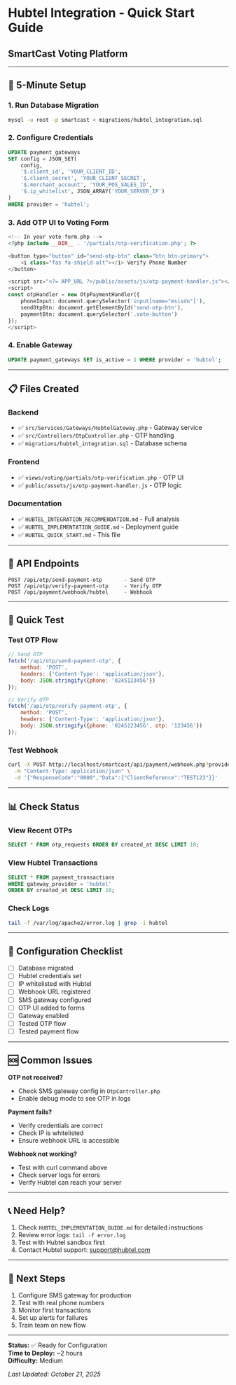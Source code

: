# Hubtel Integration - Quick Start Guide
## SmartCast Voting Platform

---

## 🚀 5-Minute Setup

### 1. Run Database Migration
```bash
mysql -u root -p smartcast < migrations/hubtel_integration.sql
```

### 2. Configure Credentials
```sql
UPDATE payment_gateways 
SET config = JSON_SET(
    config,
    '$.client_id', 'YOUR_CLIENT_ID',
    '$.client_secret', 'YOUR_CLIENT_SECRET',
    '$.merchant_account', 'YOUR_POS_SALES_ID',
    '$.ip_whitelist', JSON_ARRAY('YOUR_SERVER_IP')
)
WHERE provider = 'hubtel';
```

### 3. Add OTP UI to Voting Form
```php
<!-- In your vote-form.php -->
<?php include __DIR__ . '/partials/otp-verification.php'; ?>

<button type="button" id="send-otp-btn" class="btn btn-primary">
    <i class="fas fa-shield-alt"></i> Verify Phone Number
</button>

<script src="<?= APP_URL ?>/public/assets/js/otp-payment-handler.js"></script>
<script>
const otpHandler = new OtpPaymentHandler({
    phoneInput: document.querySelector('input[name="msisdn"]'),
    sendOtpBtn: document.getElementById('send-otp-btn'),
    paymentBtn: document.querySelector('.vote-button')
});
</script>
```

### 4. Enable Gateway
```sql
UPDATE payment_gateways SET is_active = 1 WHERE provider = 'hubtel';
```

---

## 📋 Files Created

### Backend
- ✅ `src/Services/Gateways/HubtelGateway.php` - Gateway service
- ✅ `src/Controllers/OtpController.php` - OTP handling
- ✅ `migrations/hubtel_integration.sql` - Database schema

### Frontend
- ✅ `views/voting/partials/otp-verification.php` - OTP UI
- ✅ `public/assets/js/otp-payment-handler.js` - OTP logic

### Documentation
- ✅ `HUBTEL_INTEGRATION_RECOMMENDATION.md` - Full analysis
- ✅ `HUBTEL_IMPLEMENTATION_GUIDE.md` - Deployment guide
- ✅ `HUBTEL_QUICK_START.md` - This file

---

## 🔑 API Endpoints

```
POST /api/otp/send-payment-otp       - Send OTP
POST /api/otp/verify-payment-otp     - Verify OTP
POST /api/payment/webhook/hubtel     - Webhook
```

---

## 🧪 Quick Test

### Test OTP Flow
```javascript
// Send OTP
fetch('/api/otp/send-payment-otp', {
    method: 'POST',
    headers: {'Content-Type': 'application/json'},
    body: JSON.stringify({phone: '0245123456'})
});

// Verify OTP
fetch('/api/otp/verify-payment-otp', {
    method: 'POST',
    headers: {'Content-Type': 'application/json'},
    body: JSON.stringify({phone: '0245123456', otp: '123456'})
});
```

### Test Webhook
```bash
curl -X POST http://localhost/smartcast/api/payment/webhook.php?provider=hubtel \
  -H "Content-Type: application/json" \
  -d '{"ResponseCode":"0000","Data":{"ClientReference":"TEST123"}}'
```

---

## 📊 Check Status

### View Recent OTPs
```sql
SELECT * FROM otp_requests ORDER BY created_at DESC LIMIT 10;
```

### View Hubtel Transactions
```sql
SELECT * FROM payment_transactions 
WHERE gateway_provider = 'hubtel' 
ORDER BY created_at DESC LIMIT 10;
```

### Check Logs
```bash
tail -f /var/log/apache2/error.log | grep -i hubtel
```

---

## 🔧 Configuration Checklist

- [ ] Database migrated
- [ ] Hubtel credentials set
- [ ] IP whitelisted with Hubtel
- [ ] Webhook URL registered
- [ ] SMS gateway configured
- [ ] OTP UI added to forms
- [ ] Gateway enabled
- [ ] Tested OTP flow
- [ ] Tested payment flow

---

## 🆘 Common Issues

**OTP not received?**
- Check SMS gateway config in `OtpController.php`
- Enable debug mode to see OTP in logs

**Payment fails?**
- Verify credentials are correct
- Check IP is whitelisted
- Ensure webhook URL is accessible

**Webhook not working?**
- Test with curl command above
- Check server logs for errors
- Verify Hubtel can reach your server

---

## 📞 Need Help?

1. Check `HUBTEL_IMPLEMENTATION_GUIDE.md` for detailed instructions
2. Review error logs: `tail -f error.log`
3. Test with Hubtel sandbox first
4. Contact Hubtel support: support@hubtel.com

---

## 🎯 Next Steps

1. Configure SMS gateway for production
2. Test with real phone numbers
3. Monitor first transactions
4. Set up alerts for failures
5. Train team on new flow

---

**Status:** ✅ Ready for Configuration  
**Time to Deploy:** ~2 hours  
**Difficulty:** Medium

*Last Updated: October 21, 2025*

